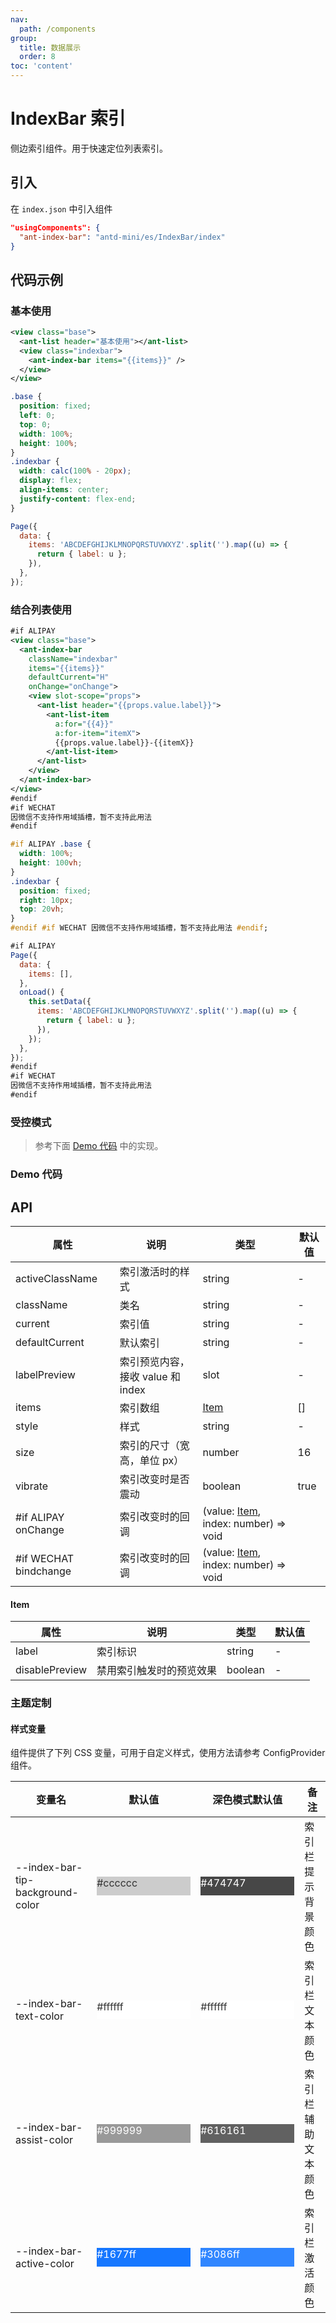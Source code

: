 ```yaml
---
nav:
  path: /components
group:
  title: 数据展示
  order: 8
toc: 'content'
---
```


# IndexBar 索引

侧边索引组件。用于快速定位列表索引。

## 引入

在 `index.json` 中引入组件

```json
"usingComponents": {
  "ant-index-bar": "antd-mini/es/IndexBar/index"
}
```

## 代码示例

### 基本使用

```xml
<view class="base">
  <ant-list header="基本使用"></ant-list>
  <view class="indexbar">
    <ant-index-bar items="{{items}}" />
  </view>
</view>
```

```css
.base {
  position: fixed;
  left: 0;
  top: 0;
  width: 100%;
  height: 100%;
}
.indexbar {
  width: calc(100% - 20px);
  display: flex;
  align-items: center;
  justify-content: flex-end;
}
```

```js
Page({
  data: {
    items: 'ABCDEFGHIJKLMNOPQRSTUVWXYZ'.split('').map((u) => {
      return { label: u };
    }),
  },
});
```

### 结合列表使用

```xml
#if ALIPAY
<view class="base">
  <ant-index-bar
    className="indexbar"
    items="{{items}}"
    defaultCurrent="H"
    onChange="onChange">
    <view slot-scope="props">
      <ant-list header="{{props.value.label}}">
        <ant-list-item
          a:for="{{4}}"
          a:for-item="itemX">
          {{props.value.label}}-{{itemX}}
        </ant-list-item>
      </ant-list>
    </view>
  </ant-index-bar>
</view>
#endif
#if WECHAT
因微信不支持作用域插槽，暂不支持此用法
#endif
```

```css
#if ALIPAY .base {
  width: 100%;
  height: 100vh;
}
.indexbar {
  position: fixed;
  right: 10px;
  top: 20vh;
}
#endif #if WECHAT 因微信不支持作用域插槽，暂不支持此用法 #endif;
```

```js
#if ALIPAY
Page({
  data: {
    items: [],
  },
  onLoad() {
    this.setData({
      items: 'ABCDEFGHIJKLMNOPQRSTUVWXYZ'.split('').map((u) => {
        return { label: u };
      }),
    });
  },
});
#endif
#if WECHAT
因微信不支持作用域插槽，暂不支持此用法
#endif
```

### 受控模式

> 参考下面 [Demo 代码](#demo-代码) 中的实现。

### Demo 代码

<code src='../../demo/pages/IndexBar/index'></code>

## API

| 属性                   | 说明                              | 类型                                          | 默认值 |
| ---------------------- | --------------------------------- | --------------------------------------------- | ------ |
| activeClassName        | 索引激活时的样式                  | string                                        | -      |
| className              | 类名                              | string                                        | -      |
| current                | 索引值                            | string                                        | -      |
| defaultCurrent         | 默认索引                          | string                                        | -      |
| labelPreview           | 索引预览内容，接收 value 和 index | slot                                          | -      |
| items                  | 索引数组                          | [Item](#item)                                 | []     |
| style                  | 样式                              | string                                        | -      |
| size                   | 索引的尺寸（宽高，单位 px）       | number                                        | 16     |
| vibrate                | 索引改变时是否震动                | boolean                                       | true   |
| #if ALIPAY onChange    | 索引改变时的回调                  | (value: [Item](#item), index: number) => void |
| #if WECHAT bindchange | 索引改变时的回调                  | (value: [Item](#item), index: number) => void |

#### Item

| 属性           | 说明                     | 类型    | 默认值 |
| -------------- | ------------------------ | ------- | ------ |
| label          | 索引标识                 | string  | -      |
| disablePreview | 禁用索引触发时的预览效果 | boolean | -      |

### 主题定制

#### 样式变量

组件提供了下列 CSS 变量，可用于自定义样式，使用方法请参考 ConfigProvider 组件。

| 变量名                           | 默认值                                                                                            | 深色模式默认值                                                                                    | 备注               |
| -------------------------------- | ------------------------------------------------------------------------------------------------- | ------------------------------------------------------------------------------------------------- | ------------------ |
| --index-bar-tip-background-color | <div style="width: 150px; height: 30px; background-color: #cccccc; color: #333333;">#cccccc</div> | <div style="width: 150px; height: 30px; background-color: #474747; color: #ffffff;">#474747</div> | 索引栏提示背景颜色 |
| --index-bar-text-color           | <div style="width: 150px; height: 30px; background-color: #ffffff; color: #333333;">#ffffff</div> | <div style="width: 150px; height: 30px; background-color: #ffffff; color: #333333;">#ffffff</div> | 索引栏文本颜色     |
| --index-bar-assist-color         | <div style="width: 150px; height: 30px; background-color: #999999; color: #ffffff;">#999999</div> | <div style="width: 150px; height: 30px; background-color: #616161; color: #ffffff;">#616161</div> | 索引栏辅助文本颜色 |
| --index-bar-active-color         | <div style="width: 150px; height: 30px; background-color: #1677ff; color: #ffffff;">#1677ff</div> | <div style="width: 150px; height: 30px; background-color: #3086ff; color: #ffffff;">#3086ff</div> | 索引栏激活颜色     |
